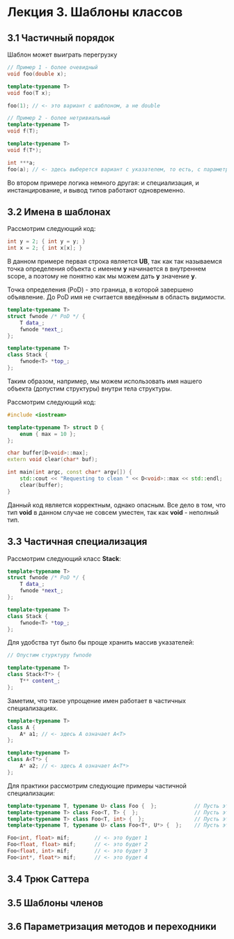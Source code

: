 # Лекция 3. Шаблоны классов

## 3.1 Частичный порядок

<p>Шаблон может выиграть перегрузку</p>

```c++
// Пример 1 - более очевидный
void foo(double x);

template<typename T>
void foo(T x);

foo(1); // <- это вариант с шаблоном, а не double

// Пример 2 - более нетривиальный
template<typename T> 
void f(T);

template<typename T> 
void f(T*);

int ***a;
foo(a); // <- здесь выберется вариант с указателем, то есть, с параметром T*
```

<p>Во втором примере логика немного другая: и специализация, и инстанцирование, и вывод типов работают одновременно.</p>

## 3.2 Имена в шаблонах

<p>Рассмотрим следующий код:</p>

```c++
int y = 2; { int y = y; }
int x = 2; { int x[x]; }
```

<p>В данном примере первая строка является <b>UB</b>, так как так называемся точка определения объекта с именем <b>y</b> начинается в внутреннем scope, а поэтому не понятно как мы можем дать <b>y</b> значение <b>y</b>.</p>

<p>Точка определения (PoD) - это граница, в которой завершено объявление. До PoD имя не считается введённым в область видимости.</p>

```c++
template<typename T>
struct fwnode /* PoD */ {
    T data_;
    fwnode *next_;
};

template<typename T> 
class Stack {
    fwnode<T> *top_;
};
```

<p>Таким образом, например, мы можем использовать имя нашего объекта (допустим структуры) внутри тела структуры.</p>

<p>Рассмотрим следующий код:</p>

```c++
#include <iostream>

template<typename T> struct D {
    enum { max = 10 };
};

char buffer[D<void>::max];
extern void clear(char* buf);

int main(int argc, const char* argv[]) {
    std::cout << "Requesting to clean " << D<void>::max << std::endl;
    clear(buffer);
}
```

<p>Данный код является корректным, однако опасным. Все дело в том, что тип <b>void</b> в данном случае не совсем уместен, так как <b>void</b> - неполный тип.</p>

## 3.3 Частичная специализация

<p>Рассмотрим следующий класс <b>Stack</b>:</p>

```c++
template<typename T>
struct fwnode /* PoD */ {
    T data_;
    fwnode *next_;
};

template<typename T>
class Stack {
    fwnode<T> *top_;
};
```

<p>Для удобства тут было бы проще хранить массив указателей:</p>

```c++
// Опустим стурктуру fwnode

template<typename T>
class Stack<T*> {
    T** content_;
};
```

<p>Заметим, что такое упрощение имен работает в частичных специализациях.</p>

```c++
template<typename T>
class A {
    A* a1; // <- здесь A означает A<T>
};

template<typename T>
class A<T*> {
    A* a2; // <- здесь A означает A<T*>
};
```

<p>Для практики рассмотрим следующие примеры частичной специализации:</p>

```c++
template<typename T, typename U> class Foo {  };            // Пусть это 1
template<typename T> class Foo<T, T> {  };                  // Пусть это 2
template<typename T> class Foo<T, int> {  };                // Пусть это 3
template<typename T, typename U> class Foo<T*, U*> {  };    // Пусть это 4

Foo<int, float> mif;        // <- это будет 1
Foo<float, float> mif;      // <- это будет 2
Foo<float, int> mif;        // <- это будет 3
Foo<int*, float*> mif;      // <- это будет 4
```

## 3.4 Трюк Саттера
## 3.5 Шаблоны членов
## 3.6 Параметризация методов и переходники